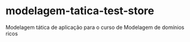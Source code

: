# modelagem-tatica-test-store
Modelagem tática de aplicação para o curso de Modelagem de domínios ricos
